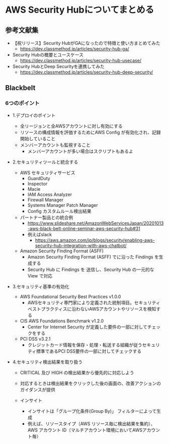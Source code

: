 # AWS Security Hubについてまとめる

## 参考文献集

- 【祝リリース】Security HubがGAになったので特徴と使い方まとめてみた
  - https://dev.classmethod.jp/articles/security-hub-ga/
- Security Hubの概要とユースケース
  - https://dev.classmethod.jp/articles/security-hub-usecase/
- Security HubとDeep Securityを連携してみた
  - https://dev.classmethod.jp/articles/security-hub-deep-security/


## Blackbelt
### 6つのポイント
- 1.デプロイのポイント
  - 全リージョンと全AWSアカウントに対し有効にする  
  - リソースの構成情報を評価するためにAWS Config が有効化され、記録開始していること
  - メンバーアカウントも監視すること
    - メンバーアカウントが多い場合はスクリプトもあるよ

- 2.セキュリティツールと統合する
  - AWS セキュリティサービス
    - GuardDuty
    - Inspector
    - Macie
    - IAM Access Analyzer 
    - Firewall Manager
    - Systems Manager Patch Manager
    - Config カスタムルール検出結果
  - パートナー製品との統合例
    - https://www.slideshare.net/AmazonWebServicesJapan/20201013-aws-black-belt-online-seminar-aws-security-hub#31
    - 例えばslack
      - https://aws.amazon.com/jp/blogs/security/enabling-aws-security-hub-integration-with-aws-chatbot/
  - Amazon Security Finding Format (ASFF)
    - Amazon Security Finding Format (ASFF) でに沿った Findings を生成する
    - Security Hub に Findings を 送信し、Security Hub の一元的な View で対応

- 3.セキュリティ基準の有効化
  - AWS Foundational Security Best Practices v1.0.0
    - AWSセキュリティ専門家により定義された統制項目。セキュリティベストプラクティスに沿わないAWSアカウントやリソースを検知する
  - CIS AWS Foundations Benchmark v1.2.0
    - Center for Internet Security が定義した要件の一部に対してチェックをする
  - PCI DSS v3.2.1
    - クレジットカード情報を保存・処理・転送する組織が従うセキュリティ標準であるPCI DSS要件の一部に対してチェックする
    
- 4.セキュリティ検出結果を取り扱う
  - CRITICAL 及び HIGH の検出結果から優先的に対応しよう
  - 対応するときは検出結果をクリックした後の画面の、改善アクションのガイダンスが提供
  
  - インサイト
    - インサイトは「グループ化条件(Group By)」 フィルターによって生成
    - 例えば、リソースタイプ（AWS リソース毎に検出結果を集約）、AWS アカウント ID（マルチアカウント環境においてAWSアカウント毎）
